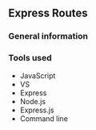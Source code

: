 ## Express Routes

### General information

### Tools used

+ JavaScript
+ VS
+ Express
+ Node.js
+ Express.js
+ Command line
